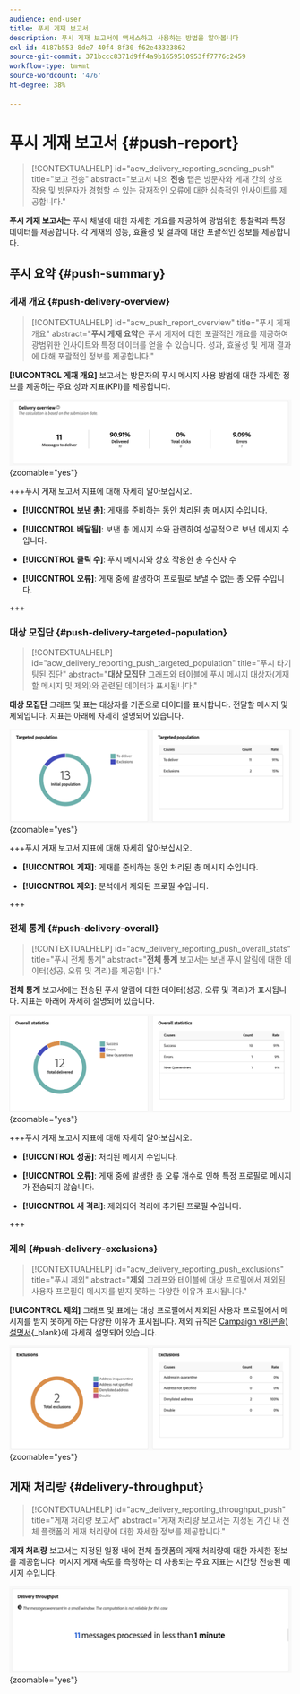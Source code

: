 ```yaml
---
audience: end-user
title: 푸시 게재 보고서
description: 푸시 게재 보고서에 액세스하고 사용하는 방법을 알아봅니다
exl-id: 4187b553-8de7-40f4-8f30-f62e43323862
source-git-commit: 371bccc8371d9ff4a9b1659510953ff7776c2459
workflow-type: tm+mt
source-wordcount: '476'
ht-degree: 38%

---
```


# 푸시 게재 보고서 {#push-report}

>[!CONTEXTUALHELP]
>id="acw_delivery_reporting_sending_push"
>title="보고 전송"
>abstract="보고서 내의 **전송** 탭은 방문자와 게재 간의 상호 작용 및 방문자가 경험할 수 있는 잠재적인 오류에 대한 심층적인 인사이트를 제공합니다."

**푸시 게재 보고서**&#x200B;는 푸시 채널에 대한 자세한 개요를 제공하여 광범위한 통찰력과 특정 데이터를 제공합니다. 각 게재의 성능, 효율성 및 결과에 대한 포괄적인 정보를 제공합니다.

## 푸시 요약 {#push-summary}

### 게재 개요 {#push-delivery-overview}

>[!CONTEXTUALHELP]
>id="acw_push_report_overview"
>title="푸시 게재 개요"
>abstract="**푸시 게재 요약**&#x200B;은 푸시 게재에 대한 포괄적인 개요를 제공하여 광범위한 인사이트와 특정 데이터를 얻을 수 있습니다. 성과, 효율성 및 게재 결과에 대해 포괄적인 정보를 제공합니다."

**[!UICONTROL 게재 개요]** 보고서는 방문자의 푸시 메시지 사용 방법에 대한 자세한 정보를 제공하는 주요 성과 지표(KPI)를 제공합니다.

![](assets/reporting_push_3.png){zoomable="yes"}

+++푸시 게재 보고서 지표에 대해 자세히 알아보십시오.

* **[!UICONTROL 보낸 총]**: 게재를 준비하는 동안 처리된 총 메시지 수입니다.

* **[!UICONTROL 배달됨]**: 보낸 총 메시지 수와 관련하여 성공적으로 보낸 메시지 수입니다.

* **[!UICONTROL 클릭 수]**: 푸시 메시지와 상호 작용한 총 수신자 수

* **[!UICONTROL 오류]**: 게재 중에 발생하여 프로필로 보낼 수 없는 총 오류 수입니다.

+++

### 대상 모집단 {#push-delivery-targeted-population}

>[!CONTEXTUALHELP]
>id="acw_delivery_reporting_push_targeted_population"
>title="푸시 타기팅된 집단"
>abstract="**대상 모집단** 그래프와 테이블에 푸시 메시지 대상자(게재할 메시지 및 제외)와 관련된 데이터가 표시됩니다."

**대상 모집단** 그래프 및 표는 대상자를 기준으로 데이터를 표시합니다. 전달할 메시지 및 제외입니다. 지표는 아래에 자세히 설명되어 있습니다.

![](assets/reporting_push_4.png){zoomable="yes"}

+++푸시 게재 보고서 지표에 대해 자세히 알아보십시오.

* **[!UICONTROL 게재]**: 게재를 준비하는 동안 처리된 총 메시지 수입니다.

* **[!UICONTROL 제외]**: 분석에서 제외된 프로필 수입니다.

+++

### 전체 통계 {#push-delivery-overall}

>[!CONTEXTUALHELP]
>id="acw_delivery_reporting_push_overall_stats"
>title="푸시 전체 통계"
>abstract="**전체 통계** 보고서는 보낸 푸시 알림에 대한 데이터(성공, 오류 및 격리)를 제공합니다."

**전체 통계** 보고서에는 전송된 푸시 알림에 대한 데이터(성공, 오류 및 격리)가 표시됩니다. 지표는 아래에 자세히 설명되어 있습니다.

![](assets/reporting_push_5.png){zoomable="yes"}

+++푸시 게재 보고서 지표에 대해 자세히 알아보십시오.

* **[!UICONTROL 성공]**: 처리된 메시지 수입니다.

* **[!UICONTROL 오류]**: 게재 중에 발생한 총 오류 개수로 인해 특정 프로필로 메시지가 전송되지 않습니다.

* **[!UICONTROL 새 격리]**: 제외되어 격리에 추가된 프로필 수입니다.

+++

### 제외 {#push-delivery-exclusions}

>[!CONTEXTUALHELP]
>id="acw_delivery_reporting_push_exclusions"
>title="푸시 제외"
>abstract="**제외** 그래프와 테이블에 대상 프로필에서 제외된 사용자 프로필이 메시지를 받지 못하는 다양한 이유가 표시됩니다."

**[!UICONTROL 제외]** 그래프 및 표에는 대상 프로필에서 제외된 사용자 프로필에서 메시지를 받지 못하게 하는 다양한 이유가 표시됩니다. 제외 규칙은 [Campaign v8(콘솔) 설명서](https://experienceleague.adobe.com/docs/campaign/campaign-v8/send/failures/delivery-failures.html#push-error-types){_blank}에 자세히 설명되어 있습니다.


![](assets/reporting_push_6.png){zoomable="yes"}

## 게재 처리량 {#delivery-throughput}

>[!CONTEXTUALHELP]
>id="acw_delivery_reporting_throughput_push"
>title="게재 처리량 보고서"
>abstract="게재 처리량 보고서는 지정된 기간 내 전체 플랫폼의 게재 처리량에 대한 자세한 정보를 제공합니다."

**게재 처리량** 보고서는 지정된 일정 내에 전체 플랫폼의 게재 처리량에 대한 자세한 정보를 제공합니다. 메시지 게재 속도를 측정하는 데 사용되는 주요 지표는 시간당 전송된 메시지 수입니다.

![](assets/reporting_push_2.png){zoomable="yes"}
